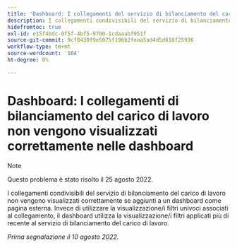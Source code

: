 ```yaml
---
title: 'Dashboard: I collegamenti del servizio di bilanciamento del carico di lavoro non vengono visualizzati correttamente nelle dashboard'
description: I collegamenti condivisibili del servizio di bilanciamento del carico di lavoro non vengono visualizzati correttamente se aggiunti a un dashboard come pagina esterna. Invece di utilizzare la visualizzazione o i filtri univoci associati al collegamento, il dashboard utilizza la visualizzazione o i filtri più recenti applicati al servizio di bilanciamento del carico di lavoro.
hidefromtoc: true
exl-id: e15f4bdc-0f5f-4bf5-9700-1cdaaabf951f
source-git-commit: 9cf8430f9e5075f196b2feaa5ad4d5d618f25936
workflow-type: tm+mt
source-wordcount: '104'
ht-degree: 0%

---
```


# Dashboard: I collegamenti di bilanciamento del carico di lavoro non vengono visualizzati correttamente nelle dashboard

>[!NOTE]
>
>Questo problema è stato risolto il 25 agosto 2022.

I collegamenti condivisibili del servizio di bilanciamento del carico di lavoro non vengono visualizzati correttamente se aggiunti a un dashboard come pagina esterna. Invece di utilizzare la visualizzazione/i filtri univoci associati al collegamento, il dashboard utilizza la visualizzazione/i filtri applicati più di recente al servizio di bilanciamento del carico di lavoro.

_Prima segnalazione il 10 agosto 2022._
